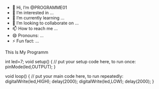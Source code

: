 - 👋 Hi, I’m @PROGRAMME01
- 👀 I’m interested in ...
- 🌱 I’m currently learning ...
- 💞️ I’m looking to collaborate on ...
- 📫 How to reach me ...
- 😄 Pronouns: ...
- ⚡ Fun fact: ...

<!---
PROGRAMME01/PROGRAMME01 is a ✨ special ✨ repository because its `README.md` (this file) appears on your GitHub profile.
You can click the Preview link to take a look at your changes.
--->This Is My Programm

int led=7;
void setup() {
  // put your setup code here, to run once:
pinMode(led,OUTPUT);
}

void loop() {
  // put your main code here, to run repeatedly:
digitalWrite(led,HIGH);
delay(2000);
digitalWrite(led,LOW);
delay(2000);
}
